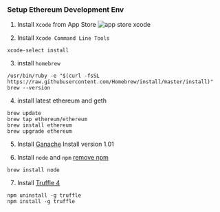 ### Setup Ethereum Development Env

1) Install `Xcode` from App Store
![app store xcode](https://user-images.githubusercontent.com/35029364/36673421-da6b7390-1b56-11e8-95ad-4e55ecc73d54.png)

2) Install `Xcode Command Line Tools`
```
xcode-select install
```

3) install `homebrew`
```
/usr/bin/ruby -e "$(curl -fsSL https://raw.githubusercontent.com/Homebrew/install/master/install)"
brew --version
```

4) install latest ethereum and geth
```
brew update
brew tap ethereum/ethereum
brew install ethereum
brew upgrade ethereum
```

5) Install [Ganache](https://github.com/trufflesuite/ganache/releases)
Install version 1.01

6) Install `node` and `npm`
[remove npm](https://docs.npmjs.com/misc/removing-npm)
```
brew install node
```

7) Install [Truffle 4](https://truffleframework.com)
```
npm uninstall -g truffle
npm install -g truffle
```


